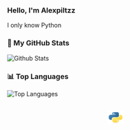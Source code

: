 ### Hello, I'm Alexpiltzz

I only know Python

### 🔭 My GitHub Stats

![Github Stats](https://github-readme-stats.vercel.app/api?username=Alexpiltzz&show_icons=true&theme=algolia&count_private=true)

### 📊 Top Languages

![Top Languages](https://github-readme-stats.vercel.app/api/top-langs/?username=Alexpiltzz&hide=javascript,css,scss,html,shell,batchfile,powershell&layout=compact&theme=algolia)


<div style="display: inline_block" align="center"><br>
  <img align="center" alt="Python" height="30" width="40" src="https://raw.githubusercontent.com/devicons/devicon/master/icons/python/python-original.svg">
</div>
